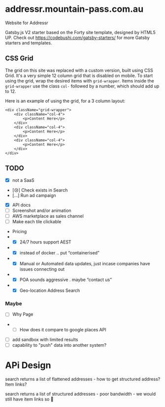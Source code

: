 # addressr.mountain-pass.com.au

Website for Addressr

Gatsby.js V2 starter based on the Forty site template, designed by HTML5 UP. Check out https://codebushi.com/gatsby-starters/ for more Gatsby starters and templates.

## CSS Grid

The grid on this site was replaced with a custom version, built using CSS Grid. It's a very simple 12 column grid that is disabled on mobile. To start using the grid, wrap the desired items with `grid-wrapper`. Items inside the `grid-wrapper` use the class `col-` followed by a number, which should add up to 12.

Here is an example of using the grid, for a 3 column layout:

```
<div className="grid-wrapper">
    <div className="col-4">
        <p>Content Here</p>
    </div>
    <div className="col-4">
        <p>Content Here</p>
    </div>
    <div className="col-4">
        <p>Content Here</p>
    </div>
</div>
```

## TODO

- [x] not a SaaS
- [😢] Check exists in Search
- [...] Run ad campaign
- [x] API docs
- [ ] Screenshot and/or animation
- [ ] AWS marketplace as sales channel
- [ ] Make each tile clickable
- Pricing
- - [x] 24/7 hours support AEST
- - [x] instead of docker .. put “containerised”
- - [x] Manual or Automated data updates, just incase companies have issues connecting out
- - [x] POA sounds aggressive . maybe “contact us”
- - [x] Geo-location Address Search

### Maybe

- [ ] Why Page
- - [ ] How does it compare to google places API
- [ ] add sandbox with limited results
- [ ] capability to "push" data into another system?

# APi Design

search returns a list of flattened addresses - how to get structured address? Item links?

search returns a list of structured addresses - poor bandwidth - we would still have item links so 🤷‍
